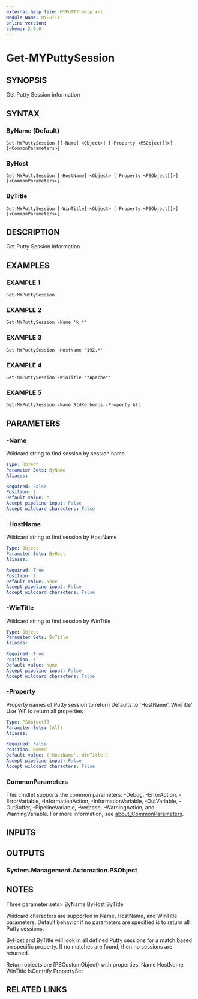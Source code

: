 ```yaml
---
external help file: MYPuTTY-help.xml
Module Name: MYPuTTY
online version:
schema: 2.0.0
---
```


# Get-MYPuttySession

## SYNOPSIS
Get Putty Session information

## SYNTAX

### ByName (Default)
```
Get-MYPuttySession [[-Name] <Object>] [-Property <PSObject[]>] [<CommonParameters>]
```

### ByHost
```
Get-MYPuttySession [-HostName] <Object> [-Property <PSObject[]>] [<CommonParameters>]
```

### ByTitle
```
Get-MYPuttySession [-WinTitle] <Object> [-Property <PSObject[]>] [<CommonParameters>]
```

## DESCRIPTION
Get Putty Session information

## EXAMPLES

### EXAMPLE 1
```
Get-MYPuttySession
```

### EXAMPLE 2
```
Get-MYPuttySession -Name 'k_*'
```

### EXAMPLE 3
```
Get-MYPuttySession -HostName '192.*'
```

### EXAMPLE 4
```
Get-MYPuttySession -WinTitle '*Apache*'
```

### EXAMPLE 5
```
Get-MYPuttySession -Name StdKerberos -Property All
```

## PARAMETERS

### -Name
Wildcard string to find session by session name

```yaml
Type: Object
Parameter Sets: ByName
Aliases:

Required: False
Position: 1
Default value: *
Accept pipeline input: False
Accept wildcard characters: False
```

### -HostName
Wildcard string to find session by HostName

```yaml
Type: Object
Parameter Sets: ByHost
Aliases:

Required: True
Position: 1
Default value: None
Accept pipeline input: False
Accept wildcard characters: False
```

### -WinTitle
Wildcard string to find session by WinTitle

```yaml
Type: Object
Parameter Sets: ByTitle
Aliases:

Required: True
Position: 1
Default value: None
Accept pipeline input: False
Accept wildcard characters: False
```

### -Property
Property names of Putty session to return
Defaults to 'HostName','WinTitle'
Use 'All' to return all properties

```yaml
Type: PSObject[]
Parameter Sets: (All)
Aliases:

Required: False
Position: Named
Default value: ('HostName','WinTitle')
Accept pipeline input: False
Accept wildcard characters: False
```

### CommonParameters
This cmdlet supports the common parameters: -Debug, -ErrorAction, -ErrorVariable, -InformationAction, -InformationVariable, -OutVariable, -OutBuffer, -PipelineVariable, -Verbose, -WarningAction, and -WarningVariable. For more information, see [about_CommonParameters](http://go.microsoft.com/fwlink/?LinkID=113216).

## INPUTS

## OUTPUTS

### System.Management.Automation.PSObject
## NOTES
Three parameter sets\>
ByName
ByHost
ByTitle

Wildcard characters are supported in Name, HostName, and WinTitle
parameters.
Default behavior if no parameters are specified is
to return all Putty sessions.

ByHost and ByTitle will look in all defined Putty sessions for
a match based on specific property.
If no matches are found,
then no sessions are returned.

Return objects are \[PSCustomObject} with properties:
Name
HostName
WinTitle
IsCentrify
PropertySet

## RELATED LINKS

